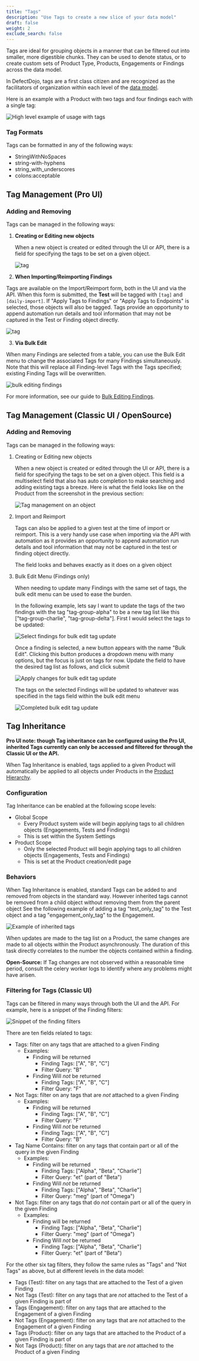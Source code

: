 ```yaml
---
title: "Tags"
description: "Use Tags to create a new slice of your data model"
draft: false
weight: 2
exclude_search: false
---
```


Tags are ideal for grouping objects in a manner that can be filtered out into smaller, more digestible chunks.  They can be used to denote status, or to create custom sets of Product Type, Products, Engagements or Findings across the data model.

In DefectDojo, tags are a first class citizen and are recognized as the facilitators
of organization within each level of the [data model](../Product_hierarchy).

Here is an example with a Product with two tags and four findings each with a single tag:

![High level example of usage with tags](images/tags-high-level-example.png)

### Tag Formats

Tags can be formatted in any of the following ways:
- StringWithNoSpaces
- string-with-hyphens
- string_with_underscores
- colons:acceptable

## Tag Management (Pro UI)

### Adding and Removing

Tags can be managed in the following ways:

1. **Creating or Editing new objects**

   When a new object is created or edited through the UI or API, there is a field for specifying
   the tags to be set on a given object.

   ![tag](images/tags_product.png)

2. **When Importing/Reimporting Findings**

  Tags are available on the Import/Reimport form, both in the UI and via the API.  When this form is submitted, the **Test** will be tagged with `[tag]` and `[daily-import]`.  If "Apply Tags to Findings" or "Apply Tags to Endpoints" is selected, those objects will also be tagged.  Tags provide an opportunity to append automation run details and tool information that may not be captured in the Test or Finding object directly. 

   ![tag](images/tags_importscan.png)

3. **Via Bulk Edit**

  When many Findings are selected from a table, you can use the Bulk Edit menu to change the associated Tags for many Findings simultaneously.  Note that this will replace all Finding-level Tags with the Tags specified; existing Finding Tags will be overwritten.

  ![bulk editing findings](images/Bulk_Editing_Findings.png)

  For more information, see our guide to [Bulk Editing Findings](/en/working_with_findings/findings_workflows/editing_findings/#bulk-edit-findings).


## Tag Management (Classic UI / OpenSource)

### Adding and Removing

Tags can be managed in the following ways:

1. Creating or Editing new objects

   When a new object is created or edited through the UI or API, there is a field for specifying
   the tags to be set on a given object. This field is a multiselect field that also has
   auto completion to make searching and adding existing tags a breeze. Here is what the field 
   looks like on the Product from the screenshot in the previous section:

   ![Tag management on an object](images/tags-management-on-object.png)

2. Import and Reimport

    Tags can also be applied to a given test at the time of import or reimport. This is a very
    handy use case when importing via the API with automation as it provides an opportunity to
    append automation run details and tool information that may not be captured in the test
    or finding object directly. 

    The field looks and behaves exactly as it does on a given object

3. Bulk Edit Menu (Findings only)

    When needing to update many Findings with the same set of tags, the bulk edit menu can be
    used to ease the burden.

    In the following example, lets say I want to update the tags of the two findings with the tag "tag-group-alpha" to be a new tag list like this ["tag-group-charlie", "tag-group-delta"]. 
    First I would select the tags to be updated:

    ![Select findings for bulk edit tag update](images/tags-select-findings-for-bulk-edit.png)

    Once a finding is selected, a new button appears with the name "Bulk Edit". Clicking this button
    produces a dropdown menu with many options, but the focus is just on tags for now. Update the
    field to have the desired tag list as follows, and click submit

    ![Apply changes for bulk edit tag update](images/tags-bulk-edit-submit.png)

    The tags on the selected Findings will be updated to whatever was specified in the tags field
    within the bulk edit menu

    ![Completed bulk edit tag update](images/tags-bulk-edit-complete.png)

## Tag Inheritance

**Pro UI note: though Tag inheritance can be configured using the Pro UI, inherited Tags currently can only be accessed and filtered for through the Classic UI or the API.**

When Tag Inheritance is enabled, tags applied to a given Product will automatically be applied to all objects under Products in the [Product Hierarchy](/en/working_with_findings/organizing_engagements_tests/Product_hierarchy).

### Configuration

Tag Inheritance can be enabled at the following scope levels:
- Global Scope
  - Every Product system wide will begin applying tags to all children objects (Engagements, Tests and Findings)
  - This is set within the System Settings
- Product Scope
  - Only the selected Product will begin applying tags to all children objects (Engagements, Tests and Findings)
  - This is set at the Product creation/edit page

### Behaviors

When Tag Inheritance is enabled, standard Tags can be added to and removed from objects in the standard way.
However inherited tags cannot be removed from a child object without removing them from the parent object
See the following example of adding a tag "test_only_tag" to the Test object and a tag "engagement_only_tag" to the Engagement.

![Example of inherited tags](images/tags-inherit-exmaple.png)

When updates are made to the tag list on a Product, the same changes are made to all objects within the Product asynchronously. The duration of this task directly correlates to the number the objects contained within a finding.

**Open-Source:** If Tag changes are not observed within a reasonable time period, consult the celery worker logs to identify where any problems might have arisen.


### Filtering for Tags (Classic UI)

Tags can be filtered in many ways through both the UI and the API. For example, here is a snippet
of the Finding filters:

![Snippet of the finding filters](images/tags-finding-filter-snippet.png)

There are ten fields related to tags:

 - Tags: filter on any tags that are attached to a given Finding
   - Examples:
     - Finding will be returned
       - Finding Tags: ["A", "B", "C"]
       - Filter Query: "B"
     - Finding Will *not* be returned
       - Finding Tags: ["A", "B", "C"]
       - Filter Query: "F"
 - Not Tags: filter on any tags that are *not* attached to a given Finding
   - Examples:
     - Finding will be returned
       - Finding Tags: ["A", "B", "C"]
       - Filter Query: "F"
     - Finding Will *not* be returned
       - Finding Tags: ["A", "B", "C"]
       - Filter Query: "B"
 - Tag Name Contains: filter on any tags that contain part or all of the query in the given Finding
   - Examples:
     - Finding will be returned
       - Finding Tags: ["Alpha", "Beta", "Charlie"]
       - Filter Query: "et" (part of "Beta")
     - Finding Will *not* be returned
       - Finding Tags: ["Alpha", "Beta", "Charlie"]
       - Filter Query: "meg" (part of "Omega")
 - Not Tags: filter on any tags that do *not* contain part or all of the query in the given Finding
   - Examples:
     - Finding will be returned
       - Finding Tags: ["Alpha", "Beta", "Charlie"]
       - Filter Query: "meg" (part of "Omega")
     - Finding Will *not* be returned
       - Finding Tags: ["Alpha", "Beta", "Charlie"]
       - Filter Query: "et" (part of "Beta")

For the other six tag filters, they follow the same rules as "Tags" and "Not Tags" as above,
but at different levels in the data model:

 - Tags (Test): filter on any tags that are attached to the Test of a given Finding
 - Not Tags (Test): filter on any tags that are *not* attached to the Test of a given Finding is part  of
 - Tags (Engagement): filter on any tags that are attached to the Engagement of a given Finding
 - Not Tags (Engagement): filter on any tags that are *not* attached to the Engagement of a given Finding
 - Tags (Product): filter on any tags that are attached to the Product of a given Finding is part of
 - Not Tags (Product): filter on any tags that are *not* attached to the Product of a given Finding

